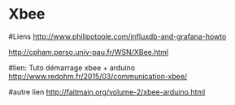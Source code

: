# Xbee


#Liens
http://www.philipotoole.com/influxdb-and-grafana-howto 

http://cpham.perso.univ-pau.fr/WSN/XBee.html

#lien: Tuto démarrage xbee + arduino
http://www.redohm.fr/2015/03/communication-xbee/

#autre lien
http://faitmain.org/volume-2/xbee-arduino.html
